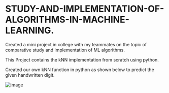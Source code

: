 # STUDY-AND-IMPLEMENTATION-OF-ALGORITHMS-IN-MACHINE-LEARNING.
Created a mini project in college with my teammates on the topic of comparative study and implementation of ML algorithms.

This Project contains the kNN implementation from scratch using python.

Created our own kNN function in python as shown below to predict the given handwritten digit.

![image](https://user-images.githubusercontent.com/59397280/120879096-aa916900-c5de-11eb-983c-2cfde553a737.png)
